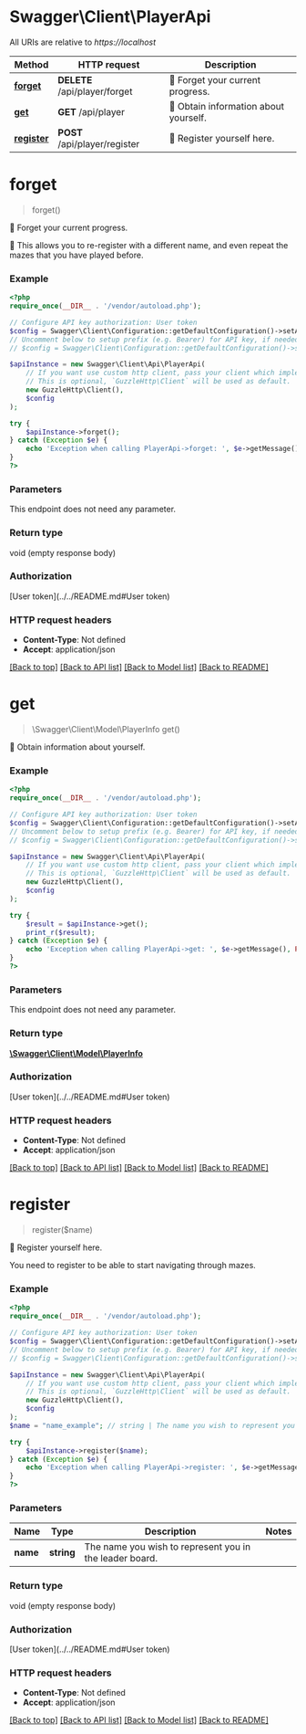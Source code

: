 # Swagger\Client\PlayerApi

All URIs are relative to *https://localhost*

Method | HTTP request | Description
------------- | ------------- | -------------
[**forget**](PlayerApi.md#forget) | **DELETE** /api/player/forget | 🙈 Forget your current progress.
[**get**](PlayerApi.md#get) | **GET** /api/player | 👤 Obtain information about yourself.
[**register**](PlayerApi.md#register) | **POST** /api/player/register | 📝 Register yourself here.


# **forget**
> forget()

🙈 Forget your current progress.

👻 This allows you to re-register with a different name, and even repeat the mazes that you have played before.

### Example
```php
<?php
require_once(__DIR__ . '/vendor/autoload.php');

// Configure API key authorization: User token
$config = Swagger\Client\Configuration::getDefaultConfiguration()->setApiKey('Authorization', 'YOUR_API_KEY');
// Uncomment below to setup prefix (e.g. Bearer) for API key, if needed
// $config = Swagger\Client\Configuration::getDefaultConfiguration()->setApiKeyPrefix('Authorization', 'Bearer');

$apiInstance = new Swagger\Client\Api\PlayerApi(
    // If you want use custom http client, pass your client which implements `GuzzleHttp\ClientInterface`.
    // This is optional, `GuzzleHttp\Client` will be used as default.
    new GuzzleHttp\Client(),
    $config
);

try {
    $apiInstance->forget();
} catch (Exception $e) {
    echo 'Exception when calling PlayerApi->forget: ', $e->getMessage(), PHP_EOL;
}
?>
```

### Parameters
This endpoint does not need any parameter.

### Return type

void (empty response body)

### Authorization

[User token](../../README.md#User token)

### HTTP request headers

 - **Content-Type**: Not defined
 - **Accept**: application/json

[[Back to top]](#) [[Back to API list]](../../README.md#documentation-for-api-endpoints) [[Back to Model list]](../../README.md#documentation-for-models) [[Back to README]](../../README.md)

# **get**
> \Swagger\Client\Model\PlayerInfo get()

👤 Obtain information about yourself.

### Example
```php
<?php
require_once(__DIR__ . '/vendor/autoload.php');

// Configure API key authorization: User token
$config = Swagger\Client\Configuration::getDefaultConfiguration()->setApiKey('Authorization', 'YOUR_API_KEY');
// Uncomment below to setup prefix (e.g. Bearer) for API key, if needed
// $config = Swagger\Client\Configuration::getDefaultConfiguration()->setApiKeyPrefix('Authorization', 'Bearer');

$apiInstance = new Swagger\Client\Api\PlayerApi(
    // If you want use custom http client, pass your client which implements `GuzzleHttp\ClientInterface`.
    // This is optional, `GuzzleHttp\Client` will be used as default.
    new GuzzleHttp\Client(),
    $config
);

try {
    $result = $apiInstance->get();
    print_r($result);
} catch (Exception $e) {
    echo 'Exception when calling PlayerApi->get: ', $e->getMessage(), PHP_EOL;
}
?>
```

### Parameters
This endpoint does not need any parameter.

### Return type

[**\Swagger\Client\Model\PlayerInfo**](../Model/PlayerInfo.md)

### Authorization

[User token](../../README.md#User token)

### HTTP request headers

 - **Content-Type**: Not defined
 - **Accept**: application/json

[[Back to top]](#) [[Back to API list]](../../README.md#documentation-for-api-endpoints) [[Back to Model list]](../../README.md#documentation-for-models) [[Back to README]](../../README.md)

# **register**
> register($name)

📝 Register yourself here.

You need to register to be able to start navigating through mazes.

### Example
```php
<?php
require_once(__DIR__ . '/vendor/autoload.php');

// Configure API key authorization: User token
$config = Swagger\Client\Configuration::getDefaultConfiguration()->setApiKey('Authorization', 'YOUR_API_KEY');
// Uncomment below to setup prefix (e.g. Bearer) for API key, if needed
// $config = Swagger\Client\Configuration::getDefaultConfiguration()->setApiKeyPrefix('Authorization', 'Bearer');

$apiInstance = new Swagger\Client\Api\PlayerApi(
    // If you want use custom http client, pass your client which implements `GuzzleHttp\ClientInterface`.
    // This is optional, `GuzzleHttp\Client` will be used as default.
    new GuzzleHttp\Client(),
    $config
);
$name = "name_example"; // string | The name you wish to represent you in the leader board.

try {
    $apiInstance->register($name);
} catch (Exception $e) {
    echo 'Exception when calling PlayerApi->register: ', $e->getMessage(), PHP_EOL;
}
?>
```

### Parameters

Name | Type | Description  | Notes
------------- | ------------- | ------------- | -------------
 **name** | **string**| The name you wish to represent you in the leader board. |

### Return type

void (empty response body)

### Authorization

[User token](../../README.md#User token)

### HTTP request headers

 - **Content-Type**: Not defined
 - **Accept**: application/json

[[Back to top]](#) [[Back to API list]](../../README.md#documentation-for-api-endpoints) [[Back to Model list]](../../README.md#documentation-for-models) [[Back to README]](../../README.md)

